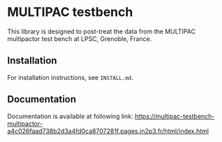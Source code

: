 # MULTIPAC testbench
This library is designed to post-treat the data from the MULTIPAC multipactor test bench at LPSC, Grenoble, France.

## Installation
For installation instructions, see `INSTALL.md`.

## Documentation
Documentation is available at following link: 
https://multipac-testbench-multipactor-a4c026faad738b2d3a4fd0ca8707281f.pages.in2p3.fr/html/index.html
